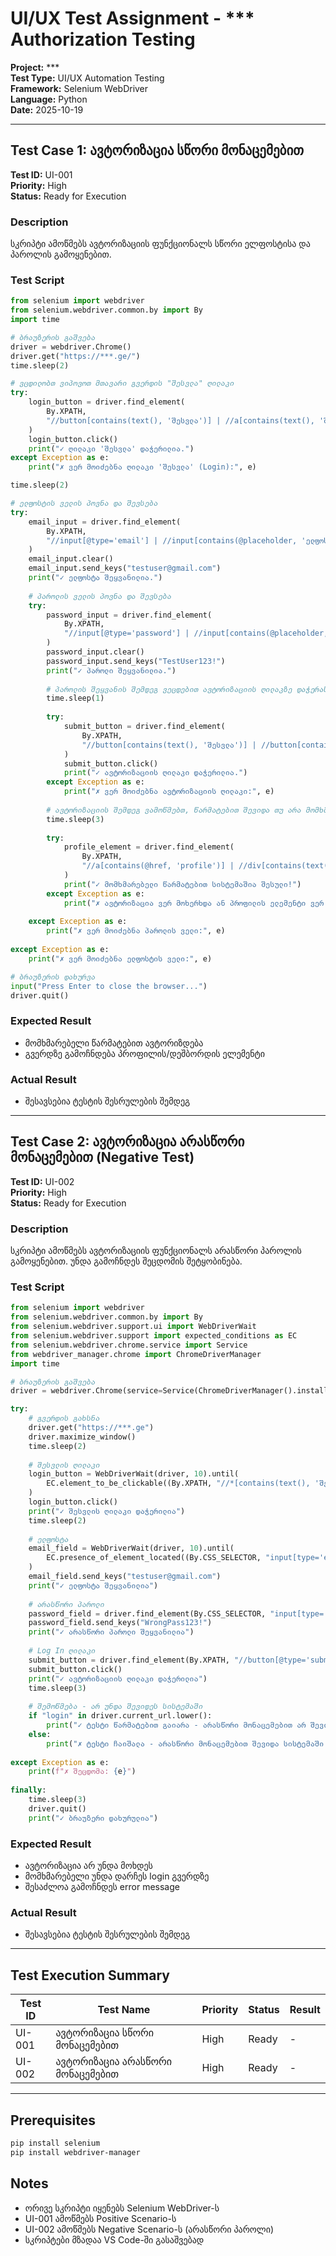 # UI/UX Test Assignment - *** Authorization Testing

**Project:** ***  
**Test Type:** UI/UX Automation Testing  
**Framework:** Selenium WebDriver  
**Language:** Python  
**Date:** 2025-10-19

---

## Test Case 1: ავტორიზაცია სწორი მონაცემებით

**Test ID:** UI-001  
**Priority:** High  
**Status:** Ready for Execution

### Description
სკრიპტი ამოწმებს ავტორიზაციის ფუნქციონალს სწორი ელფოსტისა და პაროლის გამოყენებით.

### Test Script

```python
from selenium import webdriver
from selenium.webdriver.common.by import By
import time

# ბრაუზერის გაშვება
driver = webdriver.Chrome()
driver.get("https://***.ge/")
time.sleep(2)

# ვცდილობთ ვიპოვოთ მთავარი გვერდის "შესვლა" ღილაკი
try:
    login_button = driver.find_element(
        By.XPATH, 
        "//button[contains(text(), 'შესვლა')] | //a[contains(text(), 'შესვლა')] | //button[contains(text(), 'Login')] | //a[contains(text(), 'Login')]"
    )
    login_button.click()
    print("✓ ღილაკი 'შესვლა' დაჭერილია.")
except Exception as e:
    print("✗ ვერ მოიძებნა ღილაკი 'შესვლა' (Login):", e)

time.sleep(2)

# ელფოსტის ველის პოვნა და შევსება
try:
    email_input = driver.find_element(
        By.XPATH, 
        "//input[@type='email'] | //input[contains(@placeholder, 'ელფოსტა')] | //input[contains(@placeholder, 'Email')] | //input[@name='email']"
    )
    email_input.clear()
    email_input.send_keys("testuser@gmail.com")
    print("✓ ელფოსტა შეყვანილია.")
    
    # პაროლის ველის პოვნა და შევსება
    try:
        password_input = driver.find_element(
            By.XPATH, 
            "//input[@type='password'] | //input[contains(@placeholder, 'პაროლი')] | //input[contains(@placeholder, 'Password')] | //input[@name='password']"
        )
        password_input.clear()
        password_input.send_keys("TestUser123!")
        print("✓ პაროლი შეყვანილია.")
        
        # პაროლის შეყვანის შემდეგ ვეცდებით ავტორიზაციის ღილაკზე დაჭერას
        time.sleep(1)
        
        try:
            submit_button = driver.find_element(
                By.XPATH, 
                "//button[contains(text(), 'შესვლა')] | //button[contains(text(), 'Log In')] | //button[@type='submit']"
            )
            submit_button.click()
            print("✓ ავტორიზაციის ღილაკი დაჭერილია.")
        except Exception as e:
            print("✗ ვერ მოიძებნა ავტორიზაციის ღილაკი:", e)
        
        # ავტორიზაციის შემდეგ ვამოწმებთ, წარმატებით შევიდა თუ არა მომხმარებელი
        time.sleep(3)
        
        try:
            profile_element = driver.find_element(
                By.XPATH, 
                "//a[contains(@href, 'profile')] | //div[contains(text(), 'პროფილი')] | //a[contains(text(), 'დეშბორდი')] | //div[contains(text(), 'Dashboard')]"
            )
            print("✓ მომხმარებელი წარმატებით სისტემაშია შესული!")
        except Exception as e:
            print("✗ ავტორიზაცია ვერ მოხერხდა ან პროფილის ელემენტი ვერ მოიძებნა:", e)
            
    except Exception as e:
        print("✗ ვერ მოიძებნა პაროლის ველი:", e)
        
except Exception as e:
    print("✗ ვერ მოიძებნა ელფოსტის ველი:", e)

# ბრაუზერის დახურვა
input("Press Enter to close the browser...")
driver.quit()
```

### Expected Result
- მომხმარებელი წარმატებით ავტორიზდება
- გვერდზე გამოჩნდება პროფილის/დეშბორდის ელემენტი

### Actual Result
- შესავსებია ტესტის შესრულების შემდეგ

---

## Test Case 2: ავტორიზაცია არასწორი მონაცემებით (Negative Test)

**Test ID:** UI-002  
**Priority:** High  
**Status:** Ready for Execution

### Description
სკრიპტი ამოწმებს ავტორიზაციის ფუნქციონალს არასწორი პაროლის გამოყენებით. უნდა გამოჩნდეს შეცდომის შეტყობინება.

### Test Script

```python
from selenium import webdriver
from selenium.webdriver.common.by import By
from selenium.webdriver.support.ui import WebDriverWait
from selenium.webdriver.support import expected_conditions as EC
from selenium.webdriver.chrome.service import Service
from webdriver_manager.chrome import ChromeDriverManager
import time

# ბრაუზერის გაშვება
driver = webdriver.Chrome(service=Service(ChromeDriverManager().install()))

try:
    # გვერდის გახსნა
    driver.get("https://***.ge")
    driver.maximize_window()
    time.sleep(2)
    
    # შესვლის ღილაკი
    login_button = WebDriverWait(driver, 10).until(
        EC.element_to_be_clickable((By.XPATH, "//*[contains(text(), 'შესვლა') or contains(text(), 'Login')]"))
    )
    login_button.click()
    print("✓ შესვლის ღილაკი დაჭერილია")
    time.sleep(2)
    
    # ელფოსტა
    email_field = WebDriverWait(driver, 10).until(
        EC.presence_of_element_located((By.CSS_SELECTOR, "input[type='email']"))
    )
    email_field.send_keys("testuser@gmail.com")
    print("✓ ელფოსტა შეყვანილია")
    
    # არასწორი პაროლი
    password_field = driver.find_element(By.CSS_SELECTOR, "input[type='password']")
    password_field.send_keys("WrongPass123!")
    print("✓ არასწორი პაროლი შეყვანილია")
    
    # Log In ღილაკი
    submit_button = driver.find_element(By.XPATH, "//button[@type='submit' or contains(text(), 'Log In')]")
    submit_button.click()
    print("✓ ავტორიზაციის ღილაკი დაჭერილია")
    time.sleep(3)
    
    # შემოწმება - არ უნდა შევიდეს სისტემაში
    if "login" in driver.current_url.lower():
        print("✓ ტესტი წარმატებით გაიარა - არასწორი მონაცემებით არ შევიდა სისტემაში!")
    else:
        print("✗ ტესტი ჩაიშალა - არასწორი მონაცემებით შევიდა სისტემაში!")
        
except Exception as e:
    print(f"✗ შეცდომა: {e}")
    
finally:
    time.sleep(3)
    driver.quit()
    print("✓ ბრაუზერი დახურულია")
```

### Expected Result
- ავტორიზაცია არ უნდა მოხდეს
- მომხმარებელი უნდა დარჩეს login გვერდზე
- შესაძლოა გამოჩნდეს error message

### Actual Result
- შესავსებია ტესტის შესრულების შემდეგ

---

## Test Execution Summary

| Test ID | Test Name | Priority | Status | Result |
|---------|-----------|----------|--------|--------|
| UI-001 | ავტორიზაცია სწორი მონაცემებით | High | Ready | - |
| UI-002 | ავტორიზაცია არასწორი მონაცემებით | High | Ready | - |

---

## Prerequisites
```bash
pip install selenium
pip install webdriver-manager
```

## Notes
- ორივე სკრიპტი იყენებს Selenium WebDriver-ს
- UI-001 ამოწმებს Positive Scenario-ს
- UI-002 ამოწმებს Negative Scenario-ს (არასწორი პაროლი)
- სკრიპტები მზადაა VS Code-ში გასაშვებად